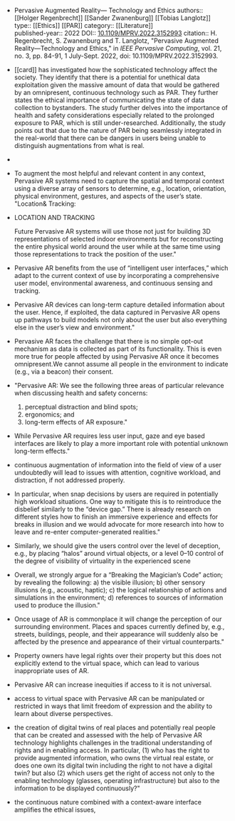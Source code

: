 - Pervasive Augmented Reality— Technology and Ethics
  authors:: [[Holger Regenbrecht]] [[Sander Zwanenburg]] [[Tobias Langlotz]]
  type:: [[Ethics]] [[PAR]] 
  category:: [[Literature]]  
  published-year:: 2022
  DOI:: [10.1109/MPRV.2022.3152993](https://doi.org/10.1109/MPRV.2022.3152993) 
  citation:: H. Regenbrecht, S. Zwanenburg and T. Langlotz, "Pervasive Augmented Reality—Technology and Ethics," in *IEEE Pervasive Computing*, vol. 21, no. 3, pp. 84-91, 1 July-Sept. 2022, doi: 10.1109/MPRV.2022.3152993.
- [[card]] has investigated how the sophisticated technology affect the society. They identify that there is a potential for unethical data exploitation given the massive amount of data that would be gathered
  by an omnipresent, continuous technology such as PAR. They further states the  ethical importance of communicating the state of data collection to bystanders. The study further delves into the importance of health and safety considerations especially related to the prolonged exposure to PAR, which is still under-researched. Additionally, the study points out that due to the nature of PAR being
  seamlessly integrated in the real-world that there can be dangers in users being unable to distinguish augmentations from what is real.
-
- To augment the most helpful and relevant content in any context, Pervasive AR systems need to capture the spatial and temporal context using a diverse array of sensors to determine, e.g., location, orientation, physical environment, gestures, and aspects of the user’s state.
  "Location& Tracking:
- LOCATION AND TRACKING
  
  Future Pervasive AR systems will use those not just for building 3D representations of selected indoor environments but for reconstructing the entire physical world around the user while at the same time using those representations to track the position of the user."
- Pervasive AR benefits from the use of “intelligent user interfaces,” which adapt to the current context of use by incorporating a comprehensive user model, environmental awareness, and continuous sensing and tracking.
- Pervasive AR devices can long-term capture detailed information about the user.
  Hence, if exploited, the data captured in Pervasive AR opens up pathways to build models not only about the user but also everything else in the user’s view and environment."
- Pervasive AR faces the challenge that there is no simple opt-out mechanism as data is collected as part of its functionality. This is even more true for people affected by using Pervasive AR once it becomes omnipresent.We cannot assume all people in the environment to indicate (e.g., via a beacon) their consent.
- "Pervasive AR: We see the following three areas of particular relevance when discussing health and safety concerns:
  1) perceptual distraction and blind spots;
  2) ergonomics; and
  3) long-term effects of AR exposure."
- While Pervasive AR requires less user input, gaze and eye based
  interfaces are likely to play a more important role with potential unknown long-term effects."
- continuous augmentation of information into the field of view of a user undoubtedly will lead to issues with attention, cognitive workload, and distraction, if not addressed properly.
- In particular, when snap decisions by users are required in potentially high workload situations. One way to mitigate this is to reintroduce the disbelief similarly to the “device gap.” 
  There is already research on different styles how to finish an immersive experience and effects for breaks in  illusion and we would advocate for more research into how to leave and re-enter computer-generated realities."
- Similarly, we should give the users control over the level of deception, e.g., by placing “halos” around virtual objects, or a level 0–10 control of the degree of visibility of virtuality in the  experienced scene
- Overall, we strongly argue for a “Breaking the Magician’s Code” action; by revealing the following:
  a) the visible illusion;
  b) other sensory illusions (e.g., acoustic, haptic);
  c) the logical relationship of actions and simulations in the environment;
  d) references to sources of information used to produce the illusion."
- Once usage of AR is commonplace it will change the perception of our surrounding environment.
  Places and spaces currently defined by, e.g., streets, buildings, people, and their appearance will suddenly also be affected by the presence and appearance of their virtual counterparts."
- Property owners have legal rights over their property but this does not explicitly extend to the virtual space, which can lead to various inappropriate uses of AR.
- Pervasive AR can increase inequities if access to it is not universal.
- access to virtual space with Pervasive AR can be manipulated or restricted in ways that limit freedom of expression and the ability to learn about diverse perspectives.
- the creation of digital twins of real places and potentially real people that can be created and assessed with the help of Pervasive AR technology highlights challenges in the traditional understanding of rights and in enabling access.
  In particular, (1) who has the right to provide augmented information, who owns the virtual real estate, or does one own its digital twin including the right to not have a digital twin? but also (2) which users get the right of access not only to the enabling technology (glasses, operating infrastructure) but also to the information to be displayed continuously?"
- the continuous nature combined with a context-aware interface amplifies the ethical issues,